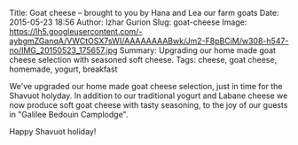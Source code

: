 Title: Goat cheese – brought to you by Hana and Lea our farm goats
Date: 2015-05-23 18:56
Author: Izhar Gurion
Slug: goat-cheese
Image: https://lh5.googleusercontent.com/-aybgmZGanqA/VWCtOSX7sWI/AAAAAAAABwk/Jm2-F8pBCiM/w308-h547-no/IMG_20150523_175657.jpg
Summary: Upgrading our home made goat cheese selection with seasoned soft cheese.
Tags: cheese, goat cheese, homemade, yogurt, breakfast

We've upgraded our home made goat cheese selection, just in time for the Shavuot holyday.
In addition to our traditional yogurt and Labane cheese we now produce soft goat cheese with tasty seasoning, to the joy of our guests in "Galilee Bedouin Camplodge".

Happy Shavuot holiday!
